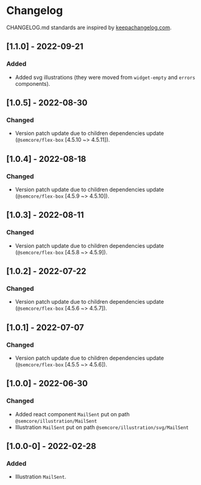 # Changelog

CHANGELOG.md standards are inspired by [keepachangelog.com](https://keepachangelog.com/en/1.0.0/).

## [1.1.0] - 2022-09-21

### Added

- Added svg illustrations (they were moved from `widget-empty` and `errors` components).

## [1.0.5] - 2022-08-30

### Changed

- Version patch update due to children dependencies update (`@semcore/flex-box` [4.5.10 ~> 4.5.11]).

## [1.0.4] - 2022-08-18

### Changed

- Version patch update due to children dependencies update (`@semcore/flex-box` [4.5.9 ~> 4.5.10]).

## [1.0.3] - 2022-08-11

### Changed

- Version patch update due to children dependencies update (`@semcore/flex-box` [4.5.8 ~> 4.5.9]).

## [1.0.2] - 2022-07-22

### Changed

- Version patch update due to children dependencies update (`@semcore/flex-box` [4.5.6 ~> 4.5.7]).

## [1.0.1] - 2022-07-07

### Changed

- Version patch update due to children dependencies update (`@semcore/flex-box` [4.5.5 ~> 4.5.6]).

## [1.0.0] - 2022-06-30

### Changed

- Added react component `MailSent` put on path `@semcore/illustration/MailSent`
- Illustration `MailSent` put on path `@semcore/illustration/svg/MailSent`

## [1.0.0-0] - 2022-02-28

### Added

- Illustration `MailSent`.
